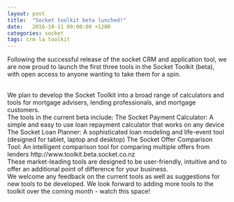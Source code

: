 ```yaml
---
layout: post
title:  "Socket toolkit beta lunched!"
date:   2016-10-11 09:00:00 +1200
categories: socket
tags: crm la toolkit
---
```

Following the successful release of the socket CRM and application tool, we are now proud to launch the first three tools in the Socket Toolkit (beta), with open access to anyone wanting to take them for a spin.

<br>
We plan to develop the Socket Toolkit into a broad range of calculators and tools for mortgage advisers, lending professionals, and mortgage customers.

<br>
The tools in the current beta include:
The Socket Payment Calculator: A simple and easy to use loan repayment calculator that works on any device
The Socket Loan Planner: A sophisticated loan modeling and life-event tool (designed for tablet, laptop and desktop)
The Socket Offer Comparison Tool: An intelligent comparison tool for comparing multiple offers from lenders
http://www.toolkit.beta.socket.co.nz

<br>
These market-leading tools are designed to be user-friendly, intuitive and to offer an additional point of difference for your business.
<br>
We welcome any feedback on the current tools as well as suggestions for new tools to be developed.
We look forward to adding more tools to the toolkit over the coming month - watch this space!


<br>
